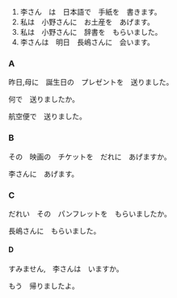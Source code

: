 1. 李さん　は　日本語で　手紙を　書きます。
2. 私は　小野さんに　お土産を　あげます。
3. 私は　小野さんに　辞書を　もらいました。
4. 李さんは　明日　長嶋さんに　会います。

### A
昨日,母に　誕生日の　プレゼントを　送りました。

何で　送りましたか。

航空便で　送りました。

### B
その　映画の　チケットを　だれに　あげますか。

李さんに　あげます。

### C
だれい　その　パンフレットを　もらいましたか。

長嶋さんに　もらいました。

#### D
すみません,　李さんは　いますか。

もう　帰りましたよ。